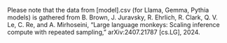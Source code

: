 Please note that the data from [model].csv (for Llama, Gemma, Pythia models) is gathered from B. Brown, J. Juravsky, R. Ehrlich, R. Clark, Q. V. Le, C. Re, and A. Mirhoseini, “Large language monkeys: Scaling inference compute with repeated
sampling,” arXiv:2407.21787 [cs.LG], 2024.

